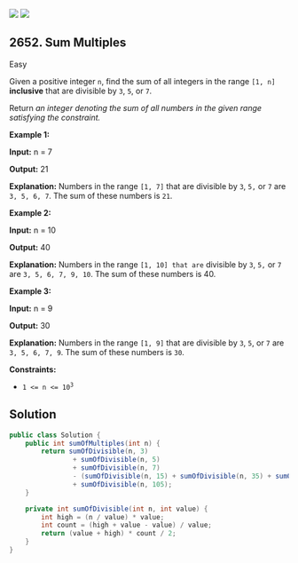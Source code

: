 [![](https://img.shields.io/github/stars/javadev/LeetCode-in-Java?label=Stars&style=flat-square)](https://github.com/javadev/LeetCode-in-Java)
[![](https://img.shields.io/github/forks/javadev/LeetCode-in-Java?label=Fork%20me%20on%20GitHub%20&style=flat-square)](https://github.com/javadev/LeetCode-in-Java/fork)

## 2652\. Sum Multiples

Easy

Given a positive integer `n`, find the sum of all integers in the range `[1, n]` **inclusive** that are divisible by `3`, `5`, or `7`.

Return _an integer denoting the sum of all numbers in the given range satisfying the constraint._

**Example 1:**

**Input:** n = 7

**Output:** 21

**Explanation:** Numbers in the range `[1, 7]` that are divisible by `3`, `5,` or `7` are `3, 5, 6, 7`. The sum of these numbers is `21`.

**Example 2:**

**Input:** n = 10

**Output:** 40

**Explanation:** Numbers in the range `[1, 10] that are` divisible by `3`, `5,` or `7` are `3, 5, 6, 7, 9, 10`. The sum of these numbers is 40.

**Example 3:**

**Input:** n = 9

**Output:** 30

**Explanation:** Numbers in the range `[1, 9]` that are divisible by `3`, `5`, or `7` are `3, 5, 6, 7, 9`. The sum of these numbers is `30`.

**Constraints:**

*   <code>1 <= n <= 10<sup>3</sup></code>

## Solution

```java
public class Solution {
    public int sumOfMultiples(int n) {
        return sumOfDivisible(n, 3)
                + sumOfDivisible(n, 5)
                + sumOfDivisible(n, 7)
                - (sumOfDivisible(n, 15) + sumOfDivisible(n, 35) + sumOfDivisible(n, 21))
                + sumOfDivisible(n, 105);
    }

    private int sumOfDivisible(int n, int value) {
        int high = (n / value) * value;
        int count = (high + value - value) / value;
        return (value + high) * count / 2;
    }
}
```